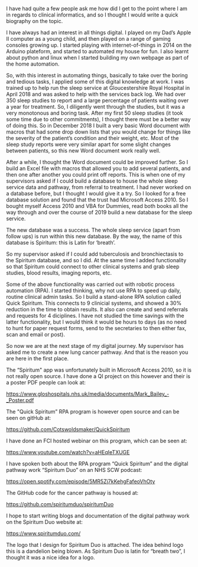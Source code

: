 I have had quite a few people ask me how did I get to the point where I am in regards to clinical informatics, and so I thought I would write a quick biography on the topic.

I have always had an interest in all things digital. I played on my Dad’s Apple II computer as a young child, and then played on a range of gaming consoles growing up. I started playing with internet-of-things in 2014 on the Arduino plateform, and started to automated my house for fun. I also learnt about python and linux when I started building my own webpage as part of the home automation.

So, with this interest in automating things, basically to take over the boring and tedious tasks, I applied some of this digital knowledge at work. I was trained up to help run the sleep service at Gloucestershire Royal Hospital in April 2018 and was asked to help with the services back log. We had over 350 sleep studies to report and a large percentage of patients waiting over a year for treatment. So, I diligently went through the studies, but it was a very monotonous and boring task. After my first 50 sleep studies (it took some time due to other commitments), I thought there must be a better way of doing this. So in December 2018 I built a very basic Word document with macros that had some drop down lists that you would change for things like the severity of the patient’s condition and their weight, etc. Most of the sleep study reports were very similar apart for some slight changes between patients, so this new Word document work really well.

After a while, I thought the Word document could be improved further. So I build an Excel file with macros that allowed you to add several patients, and then one after another you could print off reports. This is when one of my supervisors asked if I could build a database to house the whole sleep service data and pathway, from referral to treatment. I had never worked on a database before, but I thought I would give it a try. So I looked for a free database solution and found that the trust had Microsoft Access 2010. So I bought myself Access 2010 and VBA for Dummies, read both books all the way through and over the course of 2019 build a new database for the sleep service.

The new database was a success. The whole sleep service (apart from follow ups) is run within this new database. By the way, the name of this database is Spiritum: this is Latin for ‘breath’.

So my supervisor asked if I could add tuberculosis and bronchiectasis to the Spiritum database, and so I did. At the same time I added functionality so that Spiritum could connect to other clinical systems and grab sleep studies, blood results, imaging reports, etc.

Some of the above functionality was carried out with robotic process automation (RPA). I started thinking, why not use RPA to speed up daily, routine clinical admin tasks. So I build a stand-alone RPA solution called Quick Spiritum. This connects to 9 clinicial systems, and showed a 30% reduction in the time to obtain results. It also can create and send referrals and requests for 4 diciplines. I have not studied the time savings with the latter functionality, but I would think it would be hours to days (as no need to hunt for paper request forms, send to the secretaries to then either fax, scan and email or post).

So now we are at the next stage of my digital journey. My supervisor has asked me to create a new lung cancer pathway. And that is the reason you are here in the first place.

The “Spiritum" app was unfortunately built in Microsoft Access 2010, so it is not really open source. I have done a QI project on this however and their is a poster PDF people can look at:

https://www.gloshospitals.nhs.uk/media/documents/Mark_Bailey_-_Poster.pdf

The "Quick Spiritum” RPA program is however open source and can be seen on gitHub at:

https://github.com/Cotswoldsmaker/QuickSpiritum

I have done an FCI hosted webinar on this program, which can be seen at:

https://www.youtube.com/watch?v=aHEqIeTXUGE

I have spoken both about the RPA program “Quick Spiritum” and the digital pathway work “Spiritum Duo” on an NHS SCW podcast:

https://open.spotify.com/episode/5MR5Zj7kKehgFafeoVhOty

The GitHub code for the cancer pathway is housed at:

https://github.com/spiritumduo/spiritumDuo

I hope to start writing blogs and documentation of the digital pathway work on the Spiritum Duo website at:

https://www.spiritumduo.com/

The logo that I design for Spiritum Duo is attached. The idea behind logo this is a dandelion being blown. As Spiritum Duo is latin for “breath two”, I thought it was a nice idea for a logo.